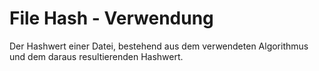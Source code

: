# File Hash - Verwendung

Der Hashwert einer Datei, bestehend aus dem verwendeten Algorithmus und dem daraus resultierenden Hashwert.

